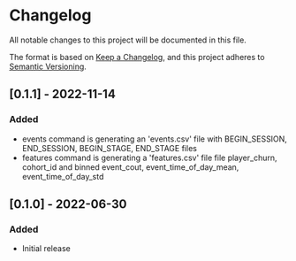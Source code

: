 # Changelog
All notable changes to this project will be documented in this file.

The format is based on [Keep a Changelog](https://keepachangelog.com/en/1.0.0/),
and this project adheres to [Semantic Versioning](https://semver.org/spec/v2.0.0.html).

## [0.1.1] - 2022-11-14

### Added
- events command is generating an 'events.csv' file with BEGIN_SESSION, END_SESSION, BEGIN_STAGE, END_STAGE files
- features command is generating a 'features.csv' file file player_churn, cohort_id and binned event_cout, event_time_of_day_mean, event_time_of_day_std

## [0.1.0] - 2022-06-30

### Added
- Initial release